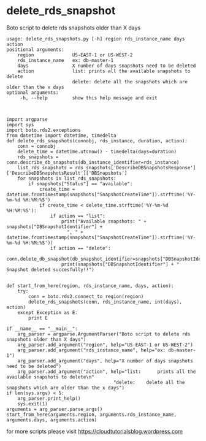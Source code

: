 # delete_rds_snapshot
Boto script to delete rds snapshots older than X days

    usage: delete_rds_snapshots.py [-h] region rds_instance_name days action
    positional arguments:
        region              US-EAST-1 or US-WEST-2
        rds_instance_name   ex: db-master-1
        days                X number of days snapshots need to be deleted
        action              list: prints all the available snapshots to delete
                            delete: delete all the snapshots which are older than the x days
    optional arguments:
         -h, --help         show this help message and exit
  
  

    import argparse
    import sys
    import boto.rds2.exceptions
    from datetime import datetime, timedelta
    def delete_rds_snapshots(connobj, rds_instance, duration, action):
        conn = connobj
        delete_time = datetime.utcnow() - timedelta(days=duration)
        rds_snapshots = conn.describe_db_snapshots(db_instance_identifier=rds_instance)
        list_rds_snapshots = rds_snapshots['DescribeDBSnapshotsResponse']['DescribeDBSnapshotsResult']['DBSnapshots']
        for snapshots in list_rds_snapshots:
            if snapshots["Status"] == "available":
                create_time = datetime.fromtimestamp(snapshots["SnapshotCreateTime"]).strftime('%Y-%m-%d %H:%M:%S')
                if create_time < delete_time.strftime('%Y-%m-%d %H:%M:%S'):
                    if action == "list":
                        print("Available snapshots: " + snapshots["DBSnapshotIdentifier"] +
                          ", " + datetime.fromtimestamp(snapshots["SnapshotCreateTime"]).strftime('%Y-%m-%d %H:%M:%S'))
                    if action == "delete":
                        conn.delete_db_snapshot(db_snapshot_identifier=snapshots["DBSnapshotIdentifier"])
                        print(snapshots["DBSnapshotIdentifier"] + " Snapshot deleted succesfully!!")


    def start_from_here(region, rds_instance_name, days, action):
        try:
            conn = boto.rds2.connect_to_region(region)
            delete_rds_snapshots(conn, rds_instance_name, int(days), action)
        except Exception as E:
            print E

    if __name__ == "__main__":
        arg_parser = argparse.ArgumentParser("Boto script to delete rds snapshots older than X days")
        arg_parser.add_argument("region", help="US-EAST-1 or US-WEST-2")
        arg_parser.add_argument("rds_instance_name", help="ex: db-master-1")
        arg_parser.add_argument("days", help="X number of days snapshots need to be deleted")
        arg_parser.add_argument("action", help="list:      prints all the available snapshots to delete\n"
                                           "delete:    delete all the snapshots which are older than the x days")
    if len(sys.argv) < 5:
        arg_parser.print_help()
        sys.exit(1)
    arguments = arg_parser.parse_args()
    start_from_here(arguments.region, arguments.rds_instance_name, arguments.days, arguments.action)


for more scripts please visit https://cloudtutorialsblog.wordpress.com
